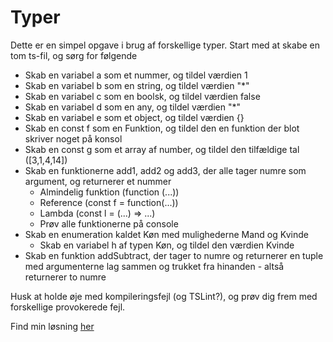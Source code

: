 # Typer

Dette er en simpel opgave i brug af forskellige typer. Start med at skabe en tom ts-fil, og sørg for følgende

- Skab en variabel a som et nummer, og tildel værdien 1
- Skab en variabel b som en string, og tildel værdien "*"
- Skab en variabel c som en boolsk, og tildel værdien false
- Skab en variabel d som en any, og tildel værdien "*"
- Skab en variabel e som et object, og tildel værdien {}
- Skab en const f som en Funktion, og tildel den en funktion der blot skriver noget på konsol
- Skab en const g som et array af number, og tildel den tilfældige tal ([3,1,4,14])
- Skab en funktionerne add1, add2 og add3, der alle tager numre som argument, og returnerer et nummer
  - Almindelig funktion (function (...))
  - Reference (const f = function(...))
  - Lambda (const l = (...) => ...)
  - Prøv alle funktionerne på console
- Skab en enumeration kaldet Køn med mulighederne Mand og Kvinde
  - Skab en variabel h af typen Køn, og tildel den værdien Kvinde
- Skab en funktion addSubtract, der tager to numre og returnerer en tuple med argumenterne lag sammen og trukket fra hinanden - altså returnerer to numre

Husk at holde øje med kompileringsfejl (og TSLint?), og prøv dig frem med forskellige provokerede fejl.

Find min løsning [her](../solution.ts)